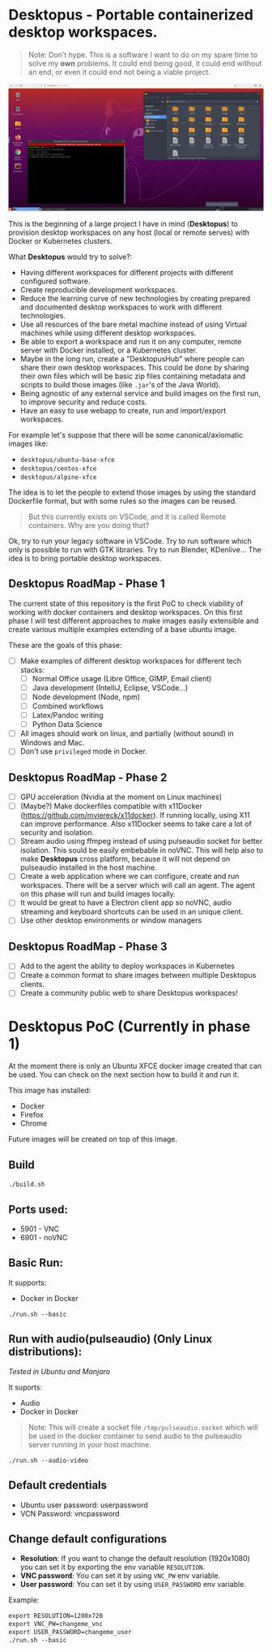 # Desktopus - Portable containerized desktop workspaces.

> Note: Don't hype. This is a software I want to do on my spare time to solve my **own** problems. It could end being good, it could end without an end, or even it could end not being a viable project.

![](ubuntu-xfce-novnc.png)

This is the beginning of a large project I have in mind (**Desktopus**) to provision desktop workspaces on any host (local or remote serves) with Docker or Kubernetes clusters.

What **Desktopus** would try to solve?:

- Having different workspaces for different projects with different configured software.
- Create reproducible development workspaces.
- Reduce the learning curve of new technologies by creating prepared and documented desktop workspaces to work with different technologies.
- Use all resources of the bare metal machine instead of using Virtual machines while using different desktop workspaces.
- Be able to export a workspace and run it on any computer, remote server with Docker installed, or a Kubernetes cluster.
- Maybe in the long run, create a "DesktopusHub" where people can share their own desktop workspaces. This could be done by sharing their own files which will be basic zip files containing metadata and scripts to build those images (like `.jar`'s of the Java World).
- Being agnostic of any external service and build images on the first run, to improve security and reduce costs.
- Have an easy to use webapp to create, run and import/export workspaces.

For example let's suppose that there will be some canonical/axiomatic images like:

- `desktopus/ubuntu-base-xfce`
- `desktopus/centos-xfce`
- `desktopus/alpine-xfce`

The idea is to let the people to extend those images by using the standard Dockerfile format, but with some rules so the images can be reused.

> But this currently exists on VSCode, and it is called Remote containers. Why are you doing that?

Ok, try to run your legacy software in VSCode. Try to run software which only is possible to run with GTK libraries. Try to run Blender, KDenlive... The idea is to bring portable desktop workspaces.

## Desktopus RoadMap - Phase 1
The current state of this repository is the first PoC to check viability of working with docker containers and desktop workspaces. On this first phase I will test different approaches to make images easily extensible and create various multiple examples extending of a base ubuntu image.

These are the goals of this phase:

- [ ] Make examples of different desktop workspaces for different tech stacks:
    - [ ] Normal Office usage (Libre Office, GIMP, Email client)
    - [ ] Java development (IntelliJ, Eclipse, VSCode...)
    - [ ] Node development (Node, npm)
    - [ ] Combined workflows
    - [ ] Latex/Pandoc writing
    - [ ] Python Data Science
- [ ] All images should work on linux, and partially (without sound) in Windows and Mac.
- [ ] Don't use `privileged` mode in Docker.

## Desktopus RoadMap - Phase 2

- [ ] GPU acceleration (Nvidia at the moment on Linux machines)
- [ ] (Maybe?) Make dockerfiles compatible with x11Docker (https://github.com/mviereck/x11docker). If running locally, using X11 can improve performance. Also x11Docker seems to take care a lot of security and isolation.
- [ ] Stream audio using ffmpeg instead of using pulseaudio socket for better isolation. This sould be easily embebable in noVNC. This will help also to make **Desktopus** cross platform, because it will not depend on pulseaudio installed in the host machine.
- [ ] Create a web application where we can configure, create and run workspaces. There will be a server which will call an agent. The agent on this phase will run and build images locally.
- [ ] It would be great to have a Electron client app so noVNC, audio streaming and keyboard shortcuts can be used in an unique client.
- [ ] Use other desktop environments or window managers
## Desktopus RoadMap - Phase 3
- [ ] Add to the agent the ability to deploy workspaces in Kubernetes
- [ ] Create a common format to share images between multiple Desktopus clients.
- [ ] Create a community public web to share Desktopus workspaces! 

# Desktopus PoC (Currently in phase 1)

At the moment there is only an Ubuntu XFCE docker image created that can be used. You can check on the next section how to build it and run it.

This image has installed:
- Docker
- Firefox
- Chrome

Future images will be created on top of this image.
## Build

```
./build.sh
```

## Ports used:

- 5901 - VNC
- 6901 - noVNC

## Basic Run:

It supports:
- Docker in Docker

```
./run.sh --basic
```

## Run with audio(pulseaudio) (Only Linux distributions):

_Tested in Ubuntu and Manjaro_

It suports:
- Audio
- Docker in Docker

> Note: This will create a socket file `/tmp/pulseaudio.socket` which will be used in the docker container
> to send audio to the pulseaudio server running in your host machine.

```
./run.sh --audio-video
```

## Default credentials

- Ubuntu user password: userpassword
- VCN Password: vncpassword

## Change default configurations
- **Resolution**: If you want to change the default resolution (1920x1080) you can set it by exporting the env variable `RESOLUTION`.
- **VNC password**: You can set it by using `VNC_PW` env variable.
- **User password**: You can set it by using `USER_PASSWORD` env variable.

Example:
```
export RESOLUTION=1280x720
export VNC_PW=changeme_vnc
export USER_PASSWORD=changeme_user
./run.sh --basic
```
